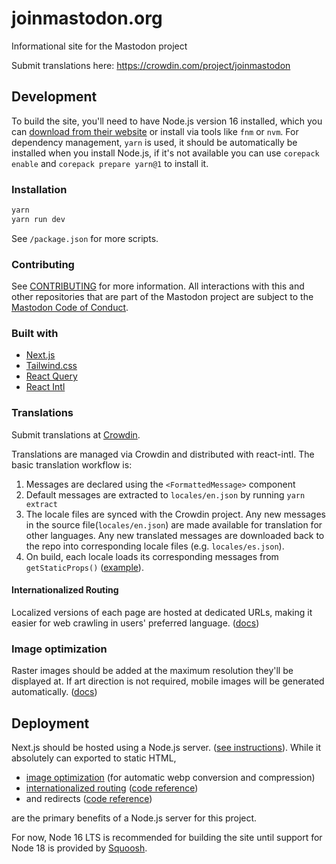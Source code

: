 # joinmastodon.org

Informational site for the Mastodon project

Submit translations here: https://crowdin.com/project/joinmastodon

## Development

To build the site, you'll need to have Node.js version 16 installed, which you can [download from their website](https://nodejs.org/download/release/v16.20.0/) or install via tools like `fnm` or `nvm`. For dependency management, `yarn` is used, it should be automatically be installed when you install Node.js, if it's not available you can use `corepack enable` and `corepack prepare yarn@1` to install it.

### Installation

```sh
yarn
yarn run dev
```

See `/package.json` for more scripts.

### Contributing

See [CONTRIBUTING](./CONTRIBUTING.md) for more information. All interactions with this and other repositories that are part of the Mastodon project are subject to the [Mastodon Code of Conduct](https://github.com/mastodon/.github/blob/main/CODE_OF_CONDUCT.md).

### Built with

- [Next.js](https://nextjs.org/)
- [Tailwind.css](https://tailwindcss.com/)
- [React Query](https://tanstack.com/query/v4/docs/adapters/react-query)
- [React Intl](https://formatjs.io/docs/react-intl/)

### Translations

Submit translations at [Crowdin](https://crowdin.com/project/joinmastodon).

Translations are managed via Crowdin and distributed with react-intl. The basic translation workflow is:

1. Messages are declared using the `<FormattedMessage>` component
2. Default messages are extracted to `locales/en.json` by running `yarn extract`
3. The locale files are synced with the Crowdin project. Any new messages in the source file(`locales/en.json`) are made available for translation for other languages. Any new translated messages are downloaded back to the repo into corresponding locale files (e.g. `locales/es.json`).
4. On build, each locale loads its corresponding messages from `getStaticProps()` ([example](https://github.com/oakstudios/joinmastodon/blob/461b65b7ef57576b6d74ef5ee0e34521d7e81b09/pages/index.js#L309-L313)).

#### Internationalized Routing

Localized versions of each page are hosted at dedicated URLs, making it easier for web crawling in users' preferred language. ([docs](https://nextjs.org/docs/advanced-features/i18n-routing))

### Image optimization

Raster images should be added at the maximum resolution they'll be displayed at. If art direction is not required, mobile images will be generated automatically. ([docs](https://nextjs.org/docs/basic-features/image-optimization))

## Deployment

Next.js should be hosted using a Node.js server. ([see instructions](https://nextjs.org/docs/deployment#self-hosting)). While it absolutely can exported to static HTML,

- [image optimization](#image-optimization) (for automatic webp conversion and compression)
- [internationalized routing](#internationalized-routing) ([code reference](https://github.com/oakstudios/joinmastodon/blob/87a3c1df9dce50141e097f26ebd1483b0c1bce4a/next.config.js#L9-L12))
- and redirects ([code reference](https://github.com/oakstudios/joinmastodon/blob/87a3c1df9dce50141e097f26ebd1483b0c1bce4a/next.config.js#L16-L24))

are the primary benefits of a Node.js server for this project.

For now, Node 16 LTS is recommended for building the site until support for Node 18 is provided by [Squoosh](https://github.com/GoogleChromeLabs/squoosh/issues/1242).
